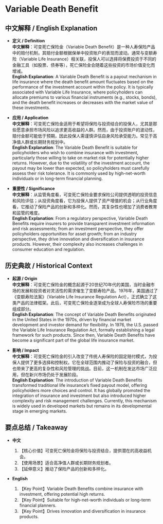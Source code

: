 # Variable Death Benefit

## 中文解释 / English Explanation

* **定义 / Definition**  
  **中文解释**：可变死亡保险金（Variable Death Benefit）是一种人寿保险产品中的赔付机制，其赔付金额根据保单中投资账户的表现而波动。通常与变额寿险（Variable Life Insurance）相关联，投保人可以选择将保费投资于不同的金融工具（如股票、债券等），死亡保险金会随着这些投资的市场价值变化而增减。  
  **English Explanation**: A Variable Death Benefit is a payout mechanism in life insurance where the death benefit amount fluctuates based on the performance of the investment account within the policy. It is typically associated with Variable Life Insurance, where policyholders can allocate premiums to various financial instruments (e.g., stocks, bonds), and the death benefit increases or decreases with the market value of these investments.

* **应用 / Application**  
  **中文解释**：可变死亡保险金适用于希望将保险与投资结合的投保人，尤其是那些愿意承担市场风险以追求更高收益的人群。然而，由于投资账户的波动性，赔付金额可能低于预期，因此投保人需谨慎评估自身风险承受能力。常见于高净值人群或长期财务规划中。  
  **English Explanation**: The Variable Death Benefit is suitable for policyholders who wish to combine insurance with investment, particularly those willing to take on market risk for potentially higher returns. However, due to the volatility of the investment account, the payout may be lower than expected, so policyholders must carefully assess their risk tolerance. It is commonly used by high-net-worth individuals or in long-term financial planning.

* **重要性 / Significance**  
  **中文解释**：从监管角度看，可变死亡保险金要求保险公司提供透明的投资信息和风险评估；从投资角度看，它为投保人提供了资产增值的机会；从行业角度看，它推动了保险产品的创新和多样化。然而，其复杂性也增加了消费者教育和监管的难度。  
  **English Explanation**: From a regulatory perspective, Variable Death Benefits require insurers to provide transparent investment information and risk assessments; from an investment perspective, they offer policyholders opportunities for asset growth; from an industry perspective, they drive innovation and diversification in insurance products. However, their complexity also increases challenges in consumer education and regulation.

## 历史典故 / Historical Context

* **起源 / Origin**  
  **中文解释**：可变死亡保险金的概念起源于20世纪70年代的美国，当时金融市场的发展和投资者对灵活性的需求催生了变额寿险产品。1976年，美国通过了《变额寿险法案》（Variable Life Insurance Regulation Act），正式确立了这类产品的法律框架。此后，可变死亡保险金逐渐成为全球人寿保险市场的重要组成部分。  
  **English Explanation**: The concept of Variable Death Benefits originated in the United States in the 1970s, driven by financial market development and investor demand for flexibility. In 1976, the U.S. passed the Variable Life Insurance Regulation Act, formally establishing a legal framework for such products. Since then, Variable Death Benefits have become a significant part of the global life insurance market.

* **影响 / Impact**  
  **中文解释**：可变死亡保险金的引入改变了传统人寿保险的固定赔付模式，为投保人提供了更多选择和控制权。它在全球范围内推动了保险与投资的融合，但也带来了更高的复杂性和风险管理的挑战。目前，这一机制在发达市场广泛应用，但在新兴市场仍处于发展阶段。  
  **English Explanation**: The introduction of Variable Death Benefits transformed traditional life insurance’s fixed payout model, offering policyholders more choices and control. It has globally promoted the integration of insurance and investment but also introduced higher complexity and risk management challenges. Currently, this mechanism is widely used in developed markets but remains in its developmental stage in emerging markets.

## 要点总结 / Takeaway

* **中文**  
  1. 【核心价值】可变死亡保险金将保险与投资结合，提供潜在的高收益机会。
  2. 【使用场景】适合高净值人群或长期财务规划者。
  3. 【延伸意义】推动了保险产品的创新和多样化。

* **English**  
  1. 【Key Point】Variable Death Benefits combine insurance with investment, offering potential high returns.
  2. 【Key Point】Suitable for high-net-worth individuals or long-term financial planners.
  3. 【Key Point】Drives innovation and diversification in insurance products.